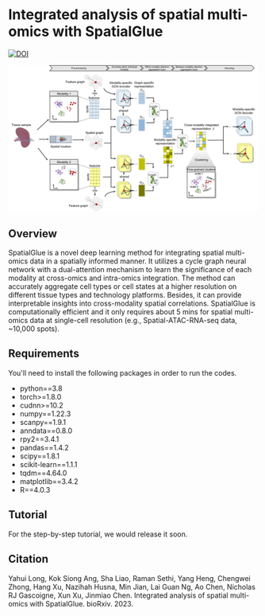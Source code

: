 # Integrated analysis of spatial multi-omics with SpatialGlue

[![DOI](https://zenodo.org/badge/631763850.svg)](https://zenodo.org/badge/latestdoi/631763850)

![](https://github.com/JinmiaoChenLab/SpatialGlue/blob/main/SpatialGlue.png)

## Overview
SpatialGlue is a novel deep learning method for integrating spatial multi-omics data in a spatially informed manner. It utilizes a cycle graph neural network with a dual-attention mechanism to learn the significance of each modality at cross-omics and intra-omics integration. The method can accurately aggregate cell types or cell states at a higher resolution on different tissue types and technology platforms. Besides, it can provide interpretable insights into cross-modality spatial correlations. SpatialGlue is computationally efficient and it only requires about 5 mins for spatial multi-omics data at single-cell resolution (e.g., Spatial-ATAC-RNA-seq data, ~10,000 spots). 

## Requirements
You'll need to install the following packages in order to run the codes.
* python==3.8
* torch>=1.8.0
* cudnn>=10.2
* numpy==1.22.3
* scanpy==1.9.1
* anndata==0.8.0
* rpy2==3.4.1
* pandas==1.4.2
* scipy==1.8.1
* scikit-learn==1.1.1
* tqdm==4.64.0
* matplotlib==3.4.2
* R==4.0.3

## Tutorial
For the step-by-step tutorial, we would release it soon.

## Citation
Yahui Long, Kok Siong Ang, Sha Liao, Raman Sethi, Yang Heng, Chengwei Zhong, Hang Xu, Nazihah Husna, Min Jian, Lai Guan Ng, Ao Chen, Nicholas RJ Gascoigne, Xun Xu, Jinmiao Chen. Integrated analysis of spatial multi-omics with SpatialGlue. bioRxiv. 2023.
